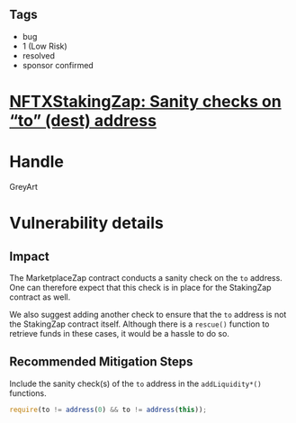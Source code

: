 ## Tags

- bug
- 1 (Low Risk)
- resolved
- sponsor confirmed

# [NFTXStakingZap: Sanity checks on “to” (dest) address](https://github.com/code-423n4/2021-12-nftx-findings/issues/227) 

# Handle

GreyArt


# Vulnerability details

## Impact

The MarketplaceZap contract conducts a sanity check on the `to` address. One can therefore expect that this check is in place for the StakingZap contract as well.

We also suggest adding another check to ensure that the `to` address is not the StakingZap contract itself. Although there is a `rescue()` function to retrieve funds in these cases, it would be a hassle to do so. 

## Recommended Mitigation Steps

Include the sanity check(s) of the `to` address in the `addLiquidity*()` functions.

```jsx
require(to != address(0) && to != address(this));
```

